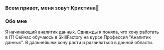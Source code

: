 ### Всем привет, меня зовут Кристина👋

### Обо мне
Я начинающий аналитик данных. Однажды я поняла, что хочу работать в IT! Сейчас обучаюсь в SkillFactory на курсе Профессия "Аналитик данных". В дальнейшем хочу расти и развиваться в данной области.
